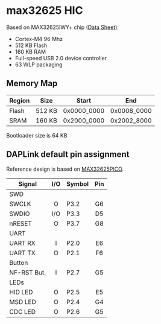 # max32625 HIC

Based on MAX32625IWY+ chip ([Data Sheet](https://datasheets.maximintegrated.com/en/ds/MAX32625-MAX32626.pdf)):
- Cortex-M4 96 Mhz
- 512 KB Flash
- 160 KB RAM
- Full-speed USB 2.0 device controller
- 63 WLP packaging

## Memory Map

| Region   |  Size  | Start       | End         |
|----------|--------|-------------|-------------|
| Flash    | 512 KB | 0x0000_0000 | 0x0008_0000 |
| SRAM     | 160 KB | 0x2000_0000 | 0x2002_8000 |

Bootloader size is 64 KB

## DAPLink default pin assignment 

Reference design is based on [MAX32625PICO](https://www.maximintegrated.com/en/products/microcontrollers/MAX32625PICO.html).


| Signal      | I/O | Symbol  | Pin |
|-------------|:---:|---------|:---:|
| SWD         |
| SWCLK       |  O  | P3.2    |  G6 |
| SWDIO       | I/O | P3.3    |  D5 |
| nRESET      |  O  | P3.7    |  G8 |
| UART        |
| UART RX     |  I  | P2.0    |  E6 |
| UART TX     |  O  | P2.1    |  F6 |
| Button      |
| NF-RST But. |  I  | P2.7    |  G5 |
| LEDs        |
| HID LED     |  O  | P2.5    |  E5 |
| MSD LED     |  O  | P2.4    |  G4 |
| CDC LED     |  O  | P2.6    |  G5 |
